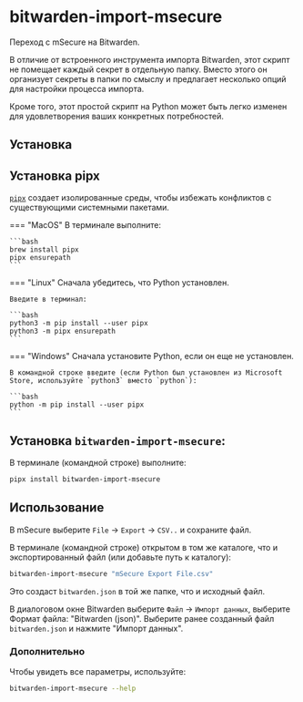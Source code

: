 # bitwarden-import-msecure

Переход с mSecure на Bitwarden.

В отличие от встроенного инструмента импорта Bitwarden, этот скрипт не помещает каждый секрет в отдельную папку.
Вместо этого он организует секреты в папки по смыслу и предлагает несколько опций для настройки процесса импорта.

Кроме того, этот простой скрипт на Python может быть легко изменен для удовлетворения ваших конкретных потребностей.

## Установка

## Установка pipx

[`pipx`](https://pypa.github.io/pipx/) создает изолированные среды, чтобы избежать конфликтов с
существующими системными пакетами.

=== "MacOS"
    В терминале выполните:

    ```bash
    brew install pipx
    pipx ensurepath
    ```

=== "Linux"
    Сначала убедитесь, что Python установлен.

    Введите в терминал:

    ```bash
    python3 -m pip install --user pipx
    python3 -m pipx ensurepath
    ```

=== "Windows"
    Сначала установите Python, если он еще не установлен.

    В командной строке введите (если Python был установлен из Microsoft Store, используйте `python3` вместо `python`):

    ```bash
    python -m pip install --user pipx
    ```

## Установка `bitwarden-import-msecure`:
В терминале (командной строке) выполните:

```bash
pipx install bitwarden-import-msecure
```

## Использование

В mSecure выберите `File` -> `Export` -> `CSV..` и сохраните файл.

В терминале (командной строке) открытом в том же каталоге, что и экспортированный файл (или добавьте путь к каталогу):

```bash
bitwarden-import-msecure "mSecure Export File.csv"
```

Это создаст `bitwarden.json` в той же папке, что и исходный файл.

В диалоговом окне Bitwarden выберите `Файл` -> `Импорт данных`, выберите Формат файла: "Bitwarden (json)".
Выберите ранее созданный файл `bitwarden.json` и нажмите "Импорт данных".


### Дополнительно

Чтобы увидеть все параметры, используйте:
```bash
bitwarden-import-msecure --help
```
